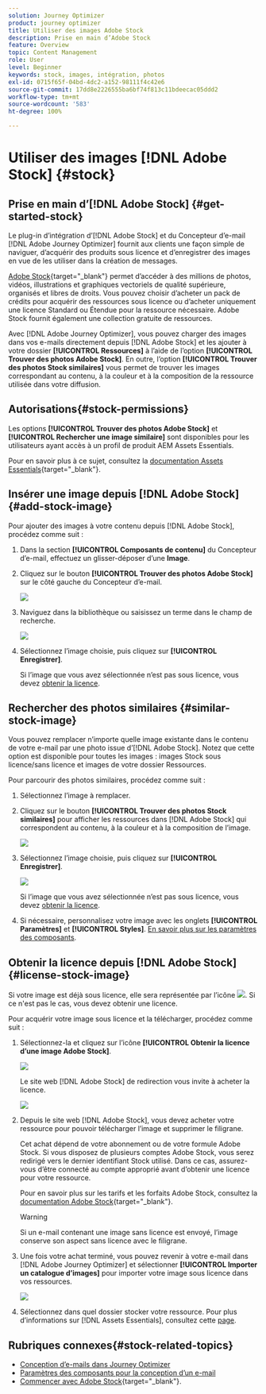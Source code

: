 ```yaml
---
solution: Journey Optimizer
product: journey optimizer
title: Utiliser des images Adobe Stock
description: Prise en main d’Adobe Stock
feature: Overview
topic: Content Management
role: User
level: Beginner
keywords: stock, images, intégration, photos
exl-id: 0715f65f-04bd-4dc2-a152-98111f4c42e6
source-git-commit: 17dd8e2226555ba6bf74f813c11bdeecac05ddd2
workflow-type: tm+mt
source-wordcount: '583'
ht-degree: 100%

---
```


# Utiliser des images [!DNL Adobe Stock] {#stock}

## Prise en main d’[!DNL Adobe Stock] {#get-started-stock}

Le plug-in d’intégration d’[!DNL Adobe Stock] et du Concepteur d’e-mail [!DNL Adobe Journey Optimizer] fournit aux clients une façon simple de naviguer, d’acquérir des produits sous licence et d’enregistrer des images en vue de les utiliser dans la création de messages.

[Adobe Stock](https://helpx.adobe.com/stock/get-started.html){target="_blank"} permet d’accéder à des millions de photos, vidéos, illustrations et graphiques vectoriels de qualité supérieure, organisés et libres de droits. Vous pouvez choisir d’acheter un pack de crédits pour acquérir des ressources sous licence ou d’acheter uniquement une licence Standard ou Étendue pour la ressource nécessaire. Adobe Stock fournit également une collection gratuite de ressources.

Avec [!DNL Adobe Journey Optimizer], vous pouvez charger des images dans vos e-mails directement depuis [!DNL Adobe Stock] et les ajouter à votre dossier **[!UICONTROL Ressources]** à l’aide de l’option **[!UICONTROL Trouver des photos Adobe Stock]**. En outre, l’option **[!UICONTROL Trouver des photos Stock similaires]** vous permet de trouver les images correspondant au contenu, à la couleur et à la composition de la ressource utilisée dans votre diffusion.

## Autorisations{#stock-permissions}

Les options **[!UICONTROL Trouver des photos Adobe Stock]** et **[!UICONTROL Rechercher une image similaire]** sont disponibles pour les utilisateurs ayant accès à un profil de produit AEM Assets Essentials.

Pour en savoir plus à ce sujet, consultez la [documentation Assets Essentials](https://experienceleague.adobe.com/docs/experience-manager-assets-essentials/help/get-started-admins/deploy-administer.html?lang=fr#add-users-to-essentials){target="_blank"}.

## Insérer une image depuis [!DNL Adobe Stock] {#add-stock-image}

Pour ajouter des images à votre contenu depuis [!DNL Adobe Stock], procédez comme suit :

1. Dans la section **[!UICONTROL Composants de contenu]** du Concepteur d’e-mail, effectuez un glisser-déposer d’une **Image**.

1. Cliquez sur le bouton **[!UICONTROL Trouver des photos Adobe Stock]** sur le côté gauche du Concepteur d’e-mail.

   ![](assets/stock-find-photos.png)

1. Naviguez dans la bibliothèque ou saisissez un terme dans le champ de recherche.

   ![](assets/stock-select-from-lib.png)

1. Sélectionnez l’image choisie, puis cliquez sur **[!UICONTROL Enregistrer]**.

   Si l’image que vous avez sélectionnée n’est pas sous licence, vous devez [obtenir la licence](#license-stock-image).

## Rechercher des photos similaires {#similar-stock-image}

Vous pouvez remplacer n’importe quelle image existante dans le contenu de votre e-mail par une photo issue d’[!DNL Adobe Stock]. Notez que cette option est disponible pour toutes les images : images Stock sous licence/sans licence et images de votre dossier Ressources.

Pour parcourir des photos similaires, procédez comme suit :

1. Sélectionnez l’image à remplacer.
1. Cliquez sur le bouton **[!UICONTROL Trouver des photos Stock similaires]** pour afficher les ressources dans [!DNL Adobe Stock] qui correspondent au contenu, à la couleur et à la composition de l’image.

   ![](assets/stock-similar.png)

1. Sélectionnez l’image choisie, puis cliquez sur **[!UICONTROL Enregistrer]**.

   ![](assets/stock-similar-results.png)

   Si l’image que vous avez sélectionnée n’est pas sous licence, vous devez [obtenir la licence](#license-stock-image).

1. Si nécessaire, personnalisez votre image avec les onglets **[!UICONTROL Paramètres]** et **[!UICONTROL Styles]**. [En savoir plus sur les paramètres des composants](../email/content-components.md).

## Obtenir la licence depuis [!DNL Adobe Stock] {#license-stock-image}

Si votre image est déjà sous licence, elle sera représentée par l’icône ![](assets/stock_10.png). Si ce n&#39;est pas le cas, vous devez obtenir une licence.

Pour acquérir votre image sous licence et la télécharger, procédez comme suit :

1. Sélectionnez-la et cliquez sur l’icône **[!UICONTROL Obtenir la licence d’une image Adobe Stock]**.

   ![](assets/stock-license-icon.png)

   Le site web [!DNL Adobe Stock] de redirection vous invite à acheter la licence.

   ![](assets/stock-license-photo.png)

1. Depuis le site web [!DNL Adobe Stock], vous devez acheter votre ressource pour pouvoir télécharger l’image et supprimer le filigrane.

   Cet achat dépend de votre abonnement ou de votre formule Adobe Stock. Si vous disposez de plusieurs comptes Adobe Stock, vous serez redirigé vers le dernier identifiant Stock utilisé. Dans ce cas, assurez-vous d’être connecté au compte approprié avant d’obtenir une licence pour votre ressource.

   Pour en savoir plus sur les tarifs et les forfaits Adobe Stock, consultez la [documentation Adobe Stock](https://stock.adobe.com/plans){target="_blank"}.

   >[!WARNING]
   > Si un e-mail contenant une image sans licence est envoyé, l’image conserve son aspect sans licence avec le filigrane.

1. Une fois votre achat terminé, vous pouvez revenir à votre e-mail dans [!DNL Adobe Journey Optimizer] et sélectionner **[!UICONTROL Importer un catalogue d’images]** pour importer votre image sous licence dans vos ressources.

   ![](assets/stock_6.png)

1. Sélectionnez dans quel dossier stocker votre ressource. Pour plus d’informations sur [!DNL Assets Essentials], consultez cette [page](assets-essentials.md#get-started-assets-essentials).

## Rubriques connexes{#stock-related-topics}

* [Conception d’e-mails dans Journey Optimizer](../email/get-started-email-design.md)
* [Paramètres des composants pour la conception d’un e-mail](../email/content-components.md)
* [Commencer avec Adobe Stock](https://helpx.adobe.com/stock/get-started.html){target="_blank"}.

